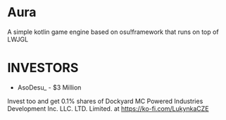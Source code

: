 # Aura

A simple kotlin game engine based on osu!framework that runs on top of LWJGL

# INVESTORS

- AsoDesu_ - $3 Million

Invest too and get 0.1% shares of Dockyard MC Powered Industries Development Inc. LLC. LTD. Limited. at https://ko-fi.com/LukynkaCZE 
